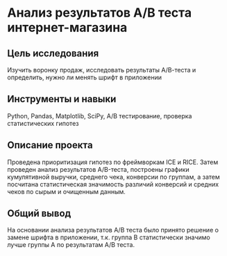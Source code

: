 # Анализ результатов А/В теста интернет-магазина

## Цель исследования
Изучить воронку продаж, исследовать результаты А/В-теста и определить, нужно ли менять шрифт в приложении

## Инструменты и навыки
Python, Pandas, Matplotlib, SciPy, А/В тестирование, проверка статистических гипотез

## Описание проекта
Проведена приоритизация гипотез по фреймворкам ICE и RICE. 
Затем проведен анализ результатов A/B-теста, построены графики кумулятивной выручки, среднего чека,
конверсии по группам, а затем посчитана статистическая значимость различий конверсий и средних чеков по сырым и очищенным данным. 


## Общий вывод
На основании анализа результатов А/В теста было принято решение о замене шрифта в приложении, т.к. группа B статистически значимо лучше группы A по результатам А/В теста. 
